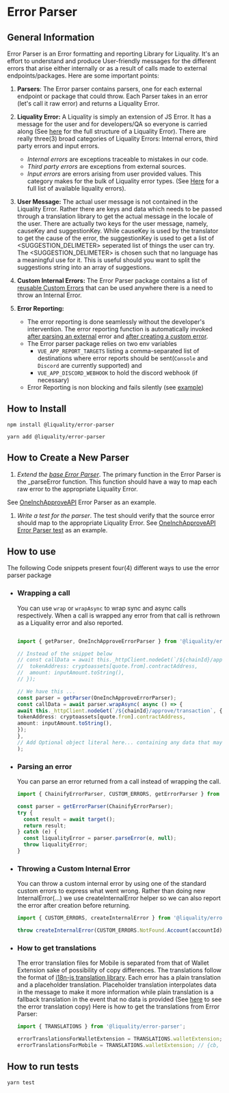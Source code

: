 # Error Parser

## General Information

Error Parser is an Error formatting and reporting Library for Liquality. It's an effort to understand and produce User-friendly messages for the different errors that arise either internally or as a result of calls made to external endpoints/packages. Here are some important points:

1. **Parsers**: The Error parser contains parsers, one for each external endpoint or package that could throw. Each Parser takes in an error (let's call it raw error) and returns a Liquality Error.

2. **Liquality Error:** A Liquality is simply an extension of JS Error. It has a message for the user and for developers/QA so everyone is carried along (See [here](src/LiqualityErrors/LiqualityError.ts) for the full structure of a Liquality Error). There are really three(3) broad categories of Liquality Errors: Internal errors, third party errors and input errors.

   - _Internal errors_ are exceptions traceable to mistakes in our code.
   - _Third party errors_ are exceptions from external sources.
   - _Input errors_ are errors arising from user provided values. This category makes for the bulk of Liquality error types.
     (See [Here](src/LiqualityErrors/index.ts) for a full list of available liquality errors).

3. **User Message:** The actual user message is not contained in the Liquality Error. Rather there are keys and data which needs to be passed through a translation library to get the actual message in the locale of the user. There are actually two keys for the user message, namely, causeKey and suggestionKey. While causeKey is used by the translator to get the cause of the error, the suggestionKey is used to get a list of <SUGGESTION_DELIMETER> seperated list of things the user can try. The <SUGGESTION_DELIMETER> is chosen such that no language has a meaningful use for it. This is useful should you want to split the suggestions string into an array of suggestions.

4. **Custom Internal Errors:** The Error Parser package contains a list of [reusable Custom Errors](src/LiqualityErrors/customErrors.ts) that can be used anywhere there is a need to throw an Internal Error.

5. **Error Reporting:**
   - The error reporting is done seamlessly without the developer's intervention. The error reporting function is automatically invoked [after parsing an external](https://github.com/liquality/wallet-core/blob/911aa835d15782c33811a7b3b03d7766d4c52d93/packages/error-parser/src/parsers/ErrorParser.ts#L32) error and [after creating a custom error](https://github.com/liquality/wallet-core/blob/8f8b6cb5dae62a791c2608a6a21f85e3132c63ff/packages/error-parser/src/utils/index.ts#L17).
   - The Error parser package relies on two env variables
     - `VUE_APP_REPORT_TARGETS` listing a comma-separated list of destinations where error reports should be sent(`Console` and `Discord` are currently supported) and
     - `VUE_APP_DISCORD_WEBHOOK` to hold the discord webhook (if necessary)
   - Error Reporting is non blocking and fails silently (see [example](https://github.com/liquality/wallet-core/blob/d1f5e332c97d2b4965f8fc4fd450eed62b78e0cf/packages/error-parser/src/reporters/discord.ts#L10))

## How to Install

`npm install @liquality/error-parser`

`yarn add @liquality/error-parser`

## How to Create a New Parser

1. _Extend the [base Error Parser](src/parsers/ErrorParser.ts)_.
   The primary function in the Error Parser is the \_parseError function. This function should have a way to map each raw error to the appropriate
   Liquality Error.

See [OneInchApproveAPI](src/parsers/OneInchAPI/ApproveErrorParser.ts) Error Parser as an example.

1. _Write a test for the parser_.
   The test should verify that the source error should map to the appropriate
   Liquality Error. See [OneInchApproveAPI Error Parser test](src/test/oneInch/approveAPI.test.ts) as an example.

## How to use

The following Code snippets present four(4) different ways to use the error parser package

- ### Wrapping a call

  You can use `wrap` or `wrapAsync` to wrap sync and async calls respectively. When a call is wrapped any error from that call is rethrown as a Liquality error and also reported.

  ```typescript

  import { getParser, OneInchApproveErrorParser } from '@liquality/error-parser’;

  // Instead of the snippet below
  // const callData = await this._httpClient.nodeGet(`/${chainId}/approve/transaction`, {
  //  tokenAddress: cryptoassets[quote.from].contractAddress,
  //  amount: inputAmount.toString(),
  // });

  // We have this ...
  const parser = getParser(OneInchApproveErrorParser);
  const callData = await parser.wrapAsync( async () => {
  await this._httpClient.nodeGet(`/${chainId}/approve/transaction`, {
  tokenAddress: cryptoassets[quote.from].contractAddress,
  amount: inputAmount.toString(),
  });
  },
  // Add Optional object literal here... containing any data that may be used to make error message more helpful
  );
  ```

- ### Parsing an error

  You can parse an error returned from a call instead of wrapping the call.

  ```typescript
  import { ChainifyErrorParser, CUSTOM_ERRORS, getErrorParser } from '@liquality/error-parser';

  const parser = getErrorParser(ChainifyErrorParser);
  try {
    const result = await target();
    return result;
  } catch (e) {
    const liqualityError = parser.parseError(e, null);
    throw liqualityError;
  }
  ```

- ### Throwing a Custom Internal Error

  You can throw a custom internal error by using one of the standard custom errors to express what went wrong. Rather than doing new InternalError(...) we use createInternalError helper so we can also report the error after creation before returning.

  ```typescript
  import { CUSTOM_ERRORS, createInternalError } from '@liquality/error-parser';

  throw createInternalError(CUSTOM_ERRORS.NotFound.Account(accountId));
  ```

- ### How to get translations

  The error translation files for Mobile is separated from that of Wallet Extension sake of possibility of copy differences. The translations follow the format of [i18n-js translation library](https://www.npmjs.com/package/i18n-js). Each error has a plain translation and a placeholder translation. Placeholder translation interpolates data in the message to make it more information while plain translation is a fallback translation in the event that no data is provided (See [here](src/LiqualityErrors/translations) to see the error translation copy) Here is how to get the translations from Error Parser:

  ```typescript
  import { TRANSLATIONS } from '@liquality/error-parser';

  errorTranslationsForWalletExtension = TRANSLATIONS.walletExtension; // {cb, en, es, ph, pt, zh}
  errorTranslationsForMobile = TRANSLATIONS.walletExtension; // {cb, en, es, ph, pt, zh}
  ```

## How to run tests

```angular2html
yarn test
```
